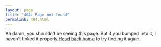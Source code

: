 ```yaml
---
layout: page
title: "404: Page not found"
permalink: 404.html
---
```


<p class="lead">Ah damn, you shouldn't be seeing this page. But if you bumped into it, I haven't linked it properly.<a href="{{ site.baseurl }}/">Head back home</a> to try finding it again.</p>
